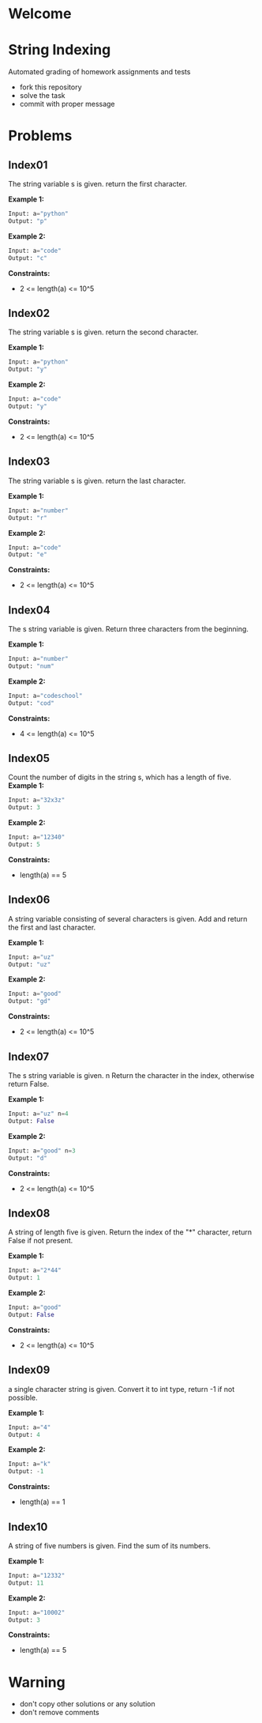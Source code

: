 # Welcome
# String Indexing

Automated grading of homework assignments and tests
- fork this repository
- solve the task
- commit with proper message

# Problems
## Index01

  The string variable s is given. return the first character.

**Example 1:**

```Python
Input: a="python"
Output: "p"

```

**Example 2:**

```Python
Input: a="code"
Output: "c"

```

**Constraints:**

  - 2 <= length(a) <= 10^5

## Index02

  The string variable s is given. return the second character.

**Example 1:**

```Python
Input: a="python"
Output: "y"

```

**Example 2:**

```Python
Input: a="code"
Output: "y"

```

**Constraints:**

  - 2 <= length(a) <= 10^5

## Index03

  The string variable s is given. return the last character.

**Example 1:**

```Python
Input: a="number"
Output: "r"

```

**Example 2:**

```Python
Input: a="code"
Output: "e"

```

**Constraints:**

  - 2 <= length(a) <= 10^5

## Index04

  The s string variable is given. Return three characters from the beginning.

**Example 1:**

```Python
Input: a="number"
Output: "num"

```

**Example 2:**

```Python
Input: a="codeschool"
Output: "cod"

```

**Constraints:**

  - 4 <= length(a) <= 10^5

## Index05

Count the number of digits in the string s, which has a length of five.
**Example 1:**

```Python
Input: a="32x3z"
Output: 3

```

**Example 2:**

```Python
Input: a="12340"
Output: 5

```

**Constraints:**

  - length(a) == 5

## Index06

  A string variable consisting of several characters is given. Add and return the first and last character.

**Example 1:**

```Python
Input: a="uz"
Output: "uz"

```

**Example 2:**

```Python
Input: a="good"
Output: "gd"

```

**Constraints:**

  - 2 <= length(a) <= 10^5

## Index07

  The s string variable is given. n Return the character in the index, otherwise return False.

**Example 1:**

```Python
Input: a="uz" n=4
Output: False

```

**Example 2:**

```Python
Input: a="good" n=3
Output: "d"

```

**Constraints:**

  - 2 <= length(a) <= 10^5

## Index08

  A string of length five is given. Return the index of the "*" character, return False if not present.

**Example 1:**

```Python
Input: a="2*44"
Output: 1

```

**Example 2:**

```Python
Input: a="good"
Output: False

```

**Constraints:**

  - 2 <= length(a) <= 10^5

## Index09

  a single character string is given. Convert it to int type, return -1 if not possible.

**Example 1:**

```Python
Input: a="4"
Output: 4

```

**Example 2:**

```Python
Input: a="k"
Output: -1

```

**Constraints:**

  - length(a) == 1

## Index10

  A string of five numbers is given. Find the sum of its numbers.

**Example 1:**

```Python
Input: a="12332"
Output: 11

```

**Example 2:**

```Python
Input: a="10002"
Output: 3

```

**Constraints:**

  - length(a) == 5

# Warning
- don't copy other solutions or any solution
- don't remove comments
